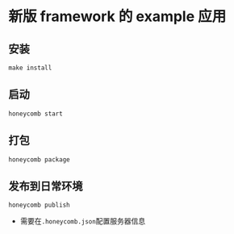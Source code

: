# 新版 framework 的 example 应用

## 安装

```
make install
```

## 启动

```
honeycomb start
```

## 打包

```
honeycomb package
```

## 发布到日常环境

```
honeycomb publish
```

+ 需要在`.honeycomb.json`配置服务器信息
